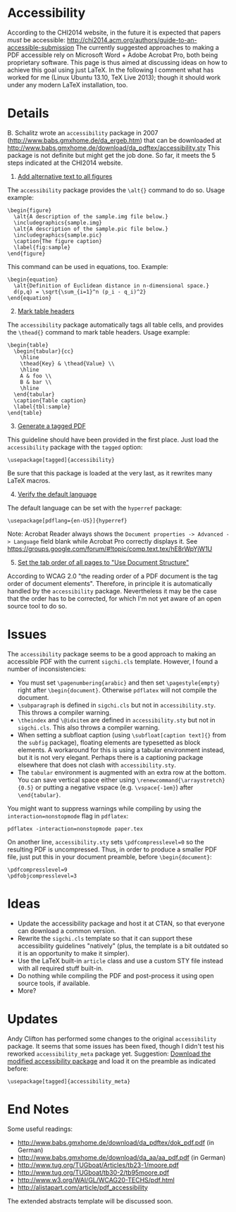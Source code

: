 # Accessibility #

According to the CHI2014 website, in the future it is expected that papers _must_ be accessible: http://chi2014.acm.org/authors/guide-to-an-accessible-submission  The currently suggested approaches to making a PDF accessible rely on Microsoft Word + Adobe Acrobat Pro, both being proprietary software.  This page is thus aimed at discussing ideas on how to achieve this goal using just LaTeX.  In the following I comment what has worked for me (Linux Ubuntu 13.10, TeX Live 2013); though it should work under any modern LaTeX installation, too.

# Details #

B. Schalitz wrote an `accessibility` package in 2007 (http://www.babs.gmxhome.de/da_ergeb.htm) that can be downloaded at http://www.babs.gmxhome.de/download/da_pdftex/accessibility.sty  This package is not definite but might get the job done. So far, it meets the 5 steps indicated at the CHI2014 website.

1. [Add alternative text to all figures](http://chi2014.acm.org/authors/add-alternative-text-to-all-figures)

The `accessibility` package provides the `\alt{}` command to do so. Usage example:
```
\begin{figure}
  \alt{A description of the sample.img file below.}
  \includegraphics{sample.img}
  \alt{A description of the sample.pic file below.}
  \includegraphics{sample.pic}
  \caption{The figure caption}
  \label{fig:sample}  
\end{figure}
```

This command can be used in equations, too. Example:
```
\begin{equation}
  \alt{Definition of Euclidean distance in n-dimensional space.} 
  d(p,q) = \sqrt{\sum_{i=1}^n (p_i - q_i)^2}
\end{equation}
```

2. [Mark table headers](http://chi2014.acm.org/authors/mark-table-headers)

The `accessibility` package automatically tags all table cells, and provides the `\thead{}` command to mark table headers. Usage example:
```
\begin{table}
  \begin{tabular}{cc}
    \hline
    \thead{Key} & \thead{Value} \\
    \hline
    A & foo \\
    B & bar \\
    \hline
  \end{tabular}
  \caption{Table caption}
  \label{tbl:sample}
\end{table}
```

3. [Generate a tagged PDF](http://chi2014.acm.org/authors/generate-a-tagged-pdf)

This guideline should have been provided in the first place. Just load the `accessibility` package with the `tagged` option:
```
\usepackage[tagged]{accessibility}
```
Be sure that this package is loaded at the very last, as it rewrites many LaTeX macros.

4. [Verify the default language](http://chi2014.acm.org/authors/verify-the-default-language)

The default language can be set with the `hyperref` package:
```
\usepackage[pdflang={en-US}]{hyperref}
```

Note: Acrobat Reader always shows the `Document properties -> Advanced -> Language` field blank while Acrobat Pro correctly displays it. See https://groups.google.com/forum/#!topic/comp.text.tex/hE8rWpYjW1U

5. [Set the tab order of all pages to "Use Document Structure"](http://chi2014.acm.org/authors/set-the-tab-order)

According to WCAG 2.0 "the reading order of a PDF document is the tag order of document elements". Therefore, in principle it is automatically handled by the `accessibility` package. Nevertheless it may be the case that the order has to be corrected, for which I'm not yet aware of an open source tool to do so.

# Issues #

The `accessibility` package seems to be a good approach to making an accessible PDF with the current `sigchi.cls` template. However, I found a number of inconsistencies:
  * You must set `\pagenumbering{arabic}` and then set `\pagestyle{empty}` right after `\begin{document}`. Otherwise `pdflatex` will not compile the document.
  * `\subparagraph` is defined in `sigchi.cls` but not in `accessibility.sty`. This throws a compiler warning.
  * `\theindex` and `\@idxitem` are defined in `accessibility.sty` but not in `sigchi.cls`. This also throws a compiler warning.
  * When setting a subfloat caption (using `\subfloat[caption text]{}` from the `subfig` package), floating elements are typesetted as block elements. A workaround for this is using a tabular environment instead, but it is not very elegant. Perhaps there is a captioning package elsewhere that does not clash with `accessibility.sty`.
  * The `tabular` environment is augmented with an extra row at the bottom. You can save vertical space either using `\renewcommand{\arraystretch}{0.5}` or putting a negative vspace (e.g. `\vspace{-1em}`) after `\end{tabular}`.

You might want to suppress warnings while compiling by using the `interaction=nonstopmode` flag in `pdflatex`:
```
pdflatex -interaction=nonstopmode paper.tex
```

On another line, `accessibility.sty` sets `\pdfcompresslevel=0` so the resulting PDF is uncompressed. Thus, in order to produce a smaller PDF file, just put this in your document preamble, before `\begin{document}`:
```
\pdfcompresslevel=9
\pdfobjcompresslevel=3
```


# Ideas #

  * Update the accessibility package and host it at CTAN, so that everyone can download a common version.
  * Rewrite the `sigchi.cls` template so that it can support these accessibility guidelines "natively" (plus, the template is a bit outdated so it is an opportunity to make it simpler).
  * Use the LaTeX built-in `article` class and use a custom STY file instead with all required stuff built-in.
  * Do nothing while compiling the PDF and post-process it using open source tools, if available.
  * More?

# Updates #

Andy Clifton has performed some changes to the original `accessibility` package. It seems that some issues has been fixed, though I didn't test his reworked `accessibility_meta` package yet. Suggestion: [Download the modified accessibility package](https://github.com/AndyClifton/AccessibleMetaClass/blob/master/accessibility_meta.sty) and load it on the preamble as indicated before:
```
\usepackage[tagged]{accessibility_meta}
```

# End Notes #

Some useful readings:
  * http://www.babs.gmxhome.de/download/da_pdftex/dok_pdf.pdf (in German)
  * http://www.babs.gmxhome.de/download/da_aa/aa_pdf.pdf (in German)
  * http://www.tug.org/TUGboat/Articles/tb23-1/moore.pdf
  * http://www.tug.org/TUGboat/tb30-2/tb95moore.pdf
  * http://www.w3.org/WAI/GL/WCAG20-TECHS/pdf.html
  * http://alistapart.com/article/pdf_accessibility

The extended abstracts template will be discussed soon.